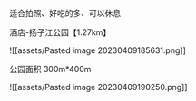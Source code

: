 
适合拍照、好吃的多、可以休息




酒店-扬子江公园【1.27km】

![[assets/Pasted image 20230409185631.png]]

公园面积 300m\*400m

![[assets/Pasted image 20230409190250.png]]

